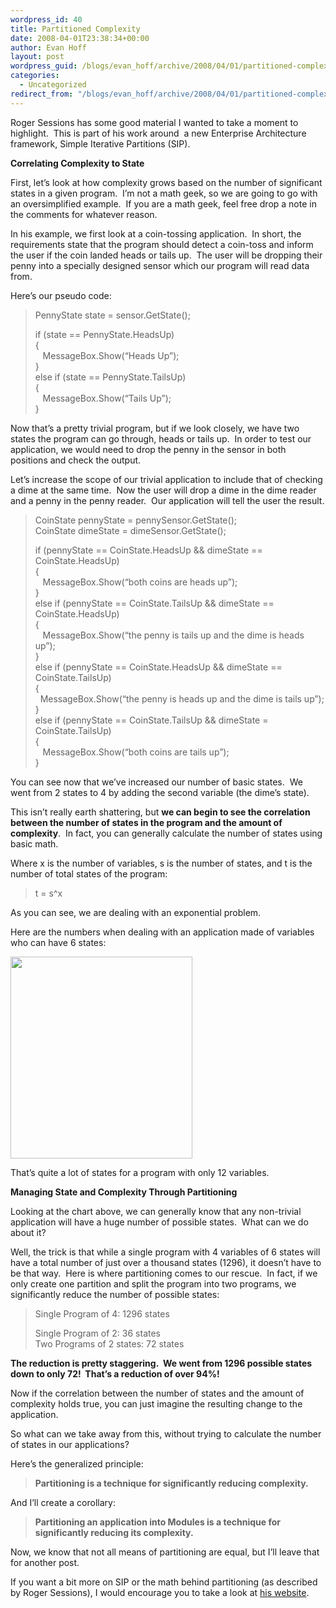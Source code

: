 ```yaml
---
wordpress_id: 40
title: Partitioned Complexity
date: 2008-04-01T23:38:34+00:00
author: Evan Hoff
layout: post
wordpress_guid: /blogs/evan_hoff/archive/2008/04/01/partitioned-complexity.aspx
categories:
  - Uncategorized
redirect_from: "/blogs/evan_hoff/archive/2008/04/01/partitioned-complexity.aspx/"
---
```

Roger Sessions has some good material I wanted to take a moment to highlight.&nbsp; This is part of his work around&nbsp; a new Enterprise Architecture framework, Simple Iterative Partitions (SIP).

**Correlating Complexity to State**

First, let&#8217;s look at how complexity grows based on the number of significant states in a given program.&nbsp; I&#8217;m not a math geek, so we are going to go with an oversimplified example.&nbsp; If you are a math geek, feel free drop a note in the comments for whatever reason.

In his example, we first look at a coin-tossing application.&nbsp; In short, the requirements state that the program should detect a coin-toss and inform the user if the coin landed heads or tails up.&nbsp; The user will be dropping their penny into a specially designed sensor which our program will read data from.

Here&#8217;s our pseudo code:

> PennyState state = sensor.GetState();
> 
> if (state == PennyState.HeadsUp)  
> {  
> &nbsp;&nbsp; MessageBox.Show(&#8220;Heads Up&#8221;);  
> }  
> else if (state == PennyState.TailsUp)  
> {  
> &nbsp;&nbsp; MessageBox.Show(&#8220;Tails Up&#8221;);  
> }

Now that&#8217;s a pretty trivial program, but if we look closely, we have two states the program can go through, heads or tails up.&nbsp; In order to test our application, we would need to drop the penny in the sensor in both positions and check the output.

Let&#8217;s increase the scope of our trivial application to include that of checking a dime at the same time.&nbsp; Now the user will drop a dime in the dime reader and a penny in the penny reader.&nbsp; Our application will tell the user the result.

> CoinState pennyState = pennySensor.GetState();  
> CoinState dimeState = dimeSensor.GetState();
> 
> if (pennyState == CoinState.HeadsUp && dimeState == CoinState.HeadsUp)  
> {  
> &nbsp;&nbsp; MessageBox.Show(&#8220;both coins are heads up&#8221;);  
> }  
> else if (pennyState == CoinState.TailsUp && dimeState == CoinState.HeadsUp)  
> {  
> &nbsp;&nbsp; MessageBox.Show(&#8220;the penny is tails up and the dime is heads up&#8221;);  
> }  
> else if (pennyState == CoinState.HeadsUp && dimeState == CoinState.TailsUp)  
> {  
> &nbsp; MessageBox.Show(&#8220;the penny is heads up and the dime is tails up&#8221;);  
> }  
> else if (pennyState == CoinState.TailsUp && dimeState = CoinState.TailsUp)  
> {  
> &nbsp;&nbsp; MessageBox.Show(&#8220;both coins are tails up&#8221;);  
> }

You can see now that we&#8217;ve increased our number of basic states.&nbsp; We went from 2 states to 4 by adding the second variable (the dime&#8217;s state).

This isn&#8217;t really earth shattering, but **we can begin to see the correlation between the number of states in the program and the amount of complexity**.&nbsp; In fact, you can generally calculate the number of states using basic math.

Where x is the number of variables, s is the number of states, and t is the number of total states of the program:

> t = s^x

As you can see, we are dealing with an exponential problem.

Here are the numbers when dealing with an application made of variables who can have 6 states:

[<img style="border-top-width: 0px;border-left-width: 0px;border-bottom-width: 0px;border-right-width: 0px" height="323" src="https://lostechies.com/blogs/evan_hoff/WindowsLiveWriter/PartitionedComplexity_DC2E/states_thumb1.png" width="291" border="0" />](https://lostechies.com/blogs/evan_hoff/WindowsLiveWriter/PartitionedComplexity_DC2E/states3.png) 

> 
That&#8217;s quite a lot of states for a program with only 12 variables.

**Managing State and Complexity Through Partitioning**

Looking at the chart above, we can generally know that any non-trivial application will have a huge number of possible states.&nbsp; What can we do about it?

Well, the trick is that while a single program with&nbsp;4 variables of 6 states will have a total number of just over&nbsp;a thousand&nbsp;states (1296), it doesn&#8217;t have to be that way.&nbsp; Here is where partitioning comes to our rescue.&nbsp; In fact, if we only create one partition and split the program into two programs, we significantly reduce the number of possible states:

> Single Program of 4: 1296 states
> 
> Single Program of 2: 36 states  
> Two Programs of 2 states: 72 states

**The reduction is pretty staggering.&nbsp; We went from 1296 possible states down to only 72!&nbsp; That&#8217;s a reduction of over 94%!**

Now if the correlation between the number of states and the amount of complexity holds true, you can just imagine the resulting change to the application.

So what can we take away from this, without trying to calculate the number of states in our applications?

Here&#8217;s the generalized principle:

> **Partitioning is a technique for significantly reducing complexity.**

And I&#8217;ll create a corollary:

> **Partitioning an application into Modules&nbsp;is a technique for significantly reducing its complexity.**

Now, we know that not all means of partitioning are equal, but I&#8217;ll leave that for another post.

If you want a bit more on SIP or the math behind partitioning (as described by Roger Sessions), I would encourage you to take a look at <a href="http://www.objectwatch.com/white_papers.htm#SIP" target="_blank">his website</a>.